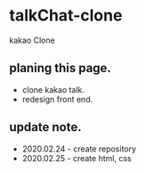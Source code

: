 # talkChat-clone
 kakao Clone

## planing this page.
* clone kakao talk.
* redesign front end.

## update note.
* 2020.02.24 - create repository
* 2020.02.25 - create html, css